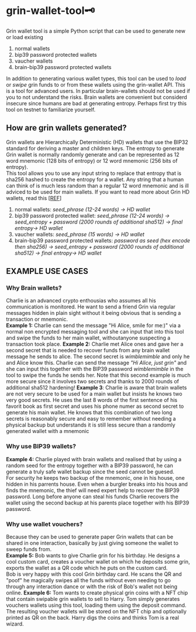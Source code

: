 # grin-wallet-tool:old_key:<br>
Grin wallet tool is a simple Python script that can be used to generate new or load existing
 1. normal wallets
 2. bip39 password protected wallets
 3. vaucher wallets
 4. brain-bip39 password protected wallets

In addition to generating various wallet types, this tool can be used to *load* or *swipe* grin funds to or from these wallets using the grin-wallet API. This is a tool for advanced users. In particular brain-wallets should not be used if you to not understand the risks. Brain wallets are convenient but considerd insecure since humans are bad at generating entropy. Perhaps first try this tool on testnet to familiarize yourself. 

## How are grin wallets generated?
Grin wallets are Hierarchically Deterministic (HD) wallets that use the BIP32 standard for deriving a master and children keys. The entropy to generate Grin wallet is normally randomly generate and can be represented as 12 word mnemonic (128 bits of entropy) or 12 word mnemonic (256 bits of entropy).  
This tool allows you to use any input string to replace that entropy that is sha256 hashed to create the entropy for a wallet. Any string that a human can think of is much less random than a regular 12 word mnemonic and is ill adviced to be used for main wallets. If you want to read more about Grin HD wallets, read this [[REF](https://anynomouss.github.io/grin-for-muggles/grin_for_muggles_and_aspiring_wizards.html)]


 1. normal wallets: *seed_phrase (12-24 words) -> HD wallet*<br>
 2. bip39 password protected wallet: *seed_phrase (12-24 words) ->  seed_entropy + password (2000 rounds of additional sha512) -> final entropy-> HD wallet*<br>
 3. vaucher wallets: *seed_phrase (15 words) -> HD wallet*<br>
 4. brain-bip39 password protected wallets: *password as seed (hex encode then sha256) -> seed_entropy + password (2000 rounds of additional sha512) -> final entropy-> HD wallet*<br>


## EXAMPLE USE CASES

### Why Brain wallets?
Charlie is an advanced crypto enthousias who assumes all his communication is monitored. He want to send a friend Grin via regular messages hidden in plain sight without it being obvious that is sending a transaction or mnemonic.  <br>
**Example 1:** Charlie can send the message "Hi Alice, smile for me:)" via a normal non encrypted messaging tool and she can input that into this tool and swipe the funds to her main wallet, withoutanyone suspecting a transaction took place.
**Example 2:** Charlie met Alice ones and gave her a second secret that is needed to recover funds from any brain wallet message he sends to alice. The second secret is *wimblemimble* and only he and Alice know this. 
Charlie can send the message *"Hi Alice, just grin"* and she can input this together with the BIP39 password *wimblemimble* in the tool to swipe the funds he sends her. Note that this second example is much more secure since it involves two secrets and thanks to 2000 rounds of additional sha512 hardening!
**Example 3**: Charlie is aware that brain wallets are not very secure to be used for a main wallet but insists he knows two very good secrets.
He uses the last 8 words of the first sentence of his favorit book as first secret and uses his phone numer as second secret to generate his main wallet. He knows that this combination of two long secrets is reasonably secure and easy to remember without needing a physical backup but understands it is still less secure than a randomly generated wallet with a mnemonic

### Why use BIP39 wallets?
**Example 4:** Charlie played with brain wallets and realised that by using a random seed for the entropy together with a BIP39 password, he can generate a truly safe wallet backup since the seed cannot be guesed.   
For security he keeps two backup of the mnemonic, one in his house, one hidden in his parrents house. Even when a burgler breaks into his hous and finds the mnemonic, the thief will need expert help to recover the BIP39 password. Long before anyone can steal his funds Charlie recovers the wallet using the second backup at his parents place together with his BIP39 password. 

### Why use wallet vouchers?
Because they can be used to generate paper Grin wallets that can be shared in one interaction, basically by just giving someone the wallet to sweep funds from.  
**Example 5:** Bob wants to give Charlie grin for his birthday. He designs a cool custom card, creates a voucher wallet on which he deposits some grin, exports the wallet as a QR code which he puts on the custom card.  
Bob is very happy with this cool Grin birthday card. He scans the QR and "poof" he magically swipes all the funds without even needing to go through any interaction dance or with the risk of Bob's wallet not being online. 
**Example 6:**
Tom wants to create physical grin coins with a NFT chip that contain swipable grin wallets to sell to Harry. Tom simply generates vouchers wallets using this tool, loading them using the deposit command. 
The resulting voucher wallets will be stored on the NFT chip and optionally printed as QR on the back. Harry digs the coins and thinks Tom is a real wizard.
